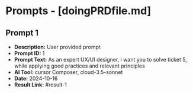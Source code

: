 # Prompts - [doingPRDfile.md]

## Prompt 1
* **Description:** User provided prompt
* **Prompt ID:** 1
* **Prompt Text:** As an expert UX/UI designer, i want you to solve ticket 5, while applying good practices and relevant principles
* **AI Tool:** cursor Composer, cloud-3.5-sonnet
* **Date:** 2024-10-16
* **Result Link:** #result-1

